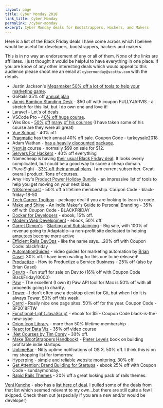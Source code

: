```yaml
---
layout: page
title: Cyber Monday 2018
link_title: Cyber Monday
permalink: /cyber-monday
excerpt: Cyber Monday deals for Bootstrappers, Hackers, and Makers
---
```


Here is a list of the Black Friday deals I have come across which I believe would be useful for developers, bootstrappers, hackers and makers.

This is in no way an endorsement of any or all of them. None of the links are affiliates. I just thought it would be helpful to have everything in one place. If you are know of any other interesting deals which would appeal to this audience please shoot me an email at `cybermonday@scottw.com` with the details.

* Justin Jackson's [Megamaker 50% off a lot of tools to help your marketing game](https://megamaker.co/blackfriday/).
* GoRails 35% off [annual plan](https://gorails.com/pricing)
* [Jarvis Bamboo Standing Desk](https://www.fully.com/standing-desks/jarvis/jarvis-adjustable-height-desk-bamboo.html) - $50 off with coupon FULLYJARVIS - a stretch for this list, but I do own one and love it!
* Laravel - [Lot's of deals](https://laravel-news.com/the-hottest-black-friday-deals).
* VSCode Pro - [40% off huge course](https://vscode.pro).
* Wes Bos - [50%](https://reactforbeginners.com) [off](https://learnnode.com) [many](https://es6.io/) [of his courses](https://advancedreact.com/) (I have taken some of his course are they were all great)
* [Vue School](https://vueschool.io) - 40% off.
* [Pragmatic](https://pragprog.com/) has their annual 40% off sale. Coupon Code - turkeysale2018
* Adam Wathan - [has a heavily discounted package](https://gumroad.com/l/PAVD/blackfriday2018).
* [Next.js](https://next.training.leftlogic.com/?coupon=CYBER_WEEKEND) course - normally $99 on sale for $12.
* [Servers For Hackers](https://serversforhackers.com/holidays) - 40% off everything
* Namecheap is having [their usual Black Friday deal](https://www.namecheap.com/domain-web-hosting-ssl-deals/black-friday/). It looks overly complicated, but could be a good way to score a cheap domain.
* PluralSight - [33% off their annual plans](https://learn.pluralsight.com/offers/2018/black-friday?growid=BFGB). I am current subscriber. Great overall product. Tons of courses.
* Amy Hoy's [Product Power Holiday Bundle](https://stackingthebricks.com/sale/) - an impressive list of tools to help you get moving on your next idea.
* [NSScreencast](https://nsscreencast.com/episodes) - 50% off a lifetime membership. Coupon Code - black-friday-18-50
* [Tech Career Toolbox](https://learntocodewith.me/blackfriday2018) - package deal if you are looking to learn to code.
* [Make and Shine](https://makeandshine.com) - An Indie Maker's Guide to Personal Branding - 35% off with Coupon Code - BLACKFRIDAY
* [Docker for Developers](https://leanpub.com/dockerfordevs/c/bf2018) - ebook, 15% off.
* [Modern Web Development](https://gumroad.com/l/FKbd/blackfriday) - ebook, 50% off.
* [Garret Dimon's](https://twitter.com/garrettdimon) - [Starting and Substainging](https://startingandsustaining.com) - Big sale, with 100% of revenue going to Adaptable--a non-profit site dedicated to helping amputees become more active
* [Efficient Rails DevOps](https://efficientrailsdevops.com) - like the name says....20% off with Coupon Code: blackfriday
* [AutomationGuides](https://automationguides.co) - video guides for marketing automation by [Brian Casel](https://twitter.com/casjam). 30% off. I have been waiting for this one to be released!
* [Productize](https://productizecourse.com) - How to Productize a Service Business - 25% off (also by Brian Casel)
* [Dev.to](https://shop.dev.to) - Fun stuff for sale on Dev.to (16% off with Coupon Code BlackFriday10000)
* [Paw](https://paw.cloud/) - The excellent (I own it) Paw API tool for Mac is 50% off with all proceeds going to charity.
* [Tower](https://www.git-tower.com/mac) - I don't often use a desktop client for Git, but when I do it is always Tower. 50% off this week.
* [Carrd](https://carrd.co) - Really nice one page sites. 50% off for the year. Coupon Code - BF2018FTW
* [Functional-Light JavaScript](https://leanpub.com/fljs/c/black-is-the-new-cyber) - ebook for $5 - Coupon Code black-is-the-new-cybe
* [Orion Icon Library](https://orioniconlibrary.com/blackfriday) - more than 50% lifetime membership
* [React for Data Viz](https://swizec1.teachable.com/p/react-for-data-visualization/?product_id=879396&coupon_code=TURKEY) - 35% off video course
* [.Net Courses by Tim Corey](https://www.iamtimcorey.com) - 30% off.
* [Make (BootStrappers Handbook)](https://makebook.io) - [Pieter Levels](https://twitter.com/levelsio) book on building profitable indie startups.
* [UptimeBar](https://uptimebar.app) - Nifty uptime notifcations of OS X. 50% off. I think this is on my shopping list for tomorrow.
* [Hyperping](https://hyperping.io) - simple and reliable website monitoring. 30% off.
* [Get Attention: Brand Building for Startups](https://getattention.co) - ebook 25% off with Coupon Code - sundaymonday.
* [Rapid Rails Themes](https://rapidrailsthemes.com/orders/new?discount_code=CYBERTIME&__s=ardesnmozqz6pzghpxtb) - 20% off a great looking pack of rails themes.

[Veni Kunche](https://twitter.com/venikunche) - also has a [list here of deal](https://www.diversifytech.co/deals). I pulled some of the deals from that list which seemed relevant to my own...but there are still quite a few I skipped. Check them out (especially if you are a new and/or would be developer)
